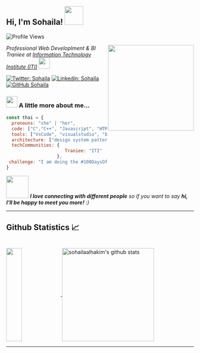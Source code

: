 <h2> Hi, I'm Sohaila! <img src="https://media.giphy.com/media/mGcNjsfWAjY5AEZNw6/giphy.gif" width="50"></h2>

![Profile Views](https://komarev.com/ghpvc/?username=sohailaalhakim)

<img align='right' src="https://media.giphy.com/media/ieyl9zmCjO4b4t6qoY/giphy.gif" width="230">
<p><em>Professional Web Developlment & BI Traniee at <a href="https://www.linkedin.com/school/information-technology-institute-iti-/">Information Technology Institute (ITI)</a>   <img src="https://media.giphy.com/media/fYSnHlufseco8Fh93Z/giphy.gif" width="30">
</em></p>

[![Twitter: Sohaila](https://img.shields.io/twitter/follow/Sohailaalhakim?style=social)](https://twitter.com/Sohailaalhakim)
[![Linkedin: Sohaila](https://img.shields.io/badge/-sohailaalhakim-blue?style=flat-square&logo=Linkedin&logoColor=white&link=https://www.linkedin.com/in/sohailaalhakim/)](https://www.linkedin.com/in/sohaila-elhakim-6a6735203/)
[![GitHub Sohaila](https://img.shields.io/github/followers/sohailaalhakim?label=follow&style=social)](https://github.com/sohailaalhakim)

### <img src="https://media.giphy.com/media/WUlplcMpOCEmTGBtBW/giphy.gif" width="30">  A little more about me...  

```javascript
const thai = {
  pronouns: "she" | "her",
  code: ["C","C++", "Javascript", "HTML", "CSS", "Bootstrap"],
  tools: ["VsCode", "visualstudio", "brackets", "codeblocks"],
  architecture: ["design system pattern [MVC]"],
  techCommunities: {
                      Traniee: "ITI"
                   },
 challenge: "I am doing the #100DaysOfCode challenge focused on problem-solving"
}
```

<img src="https://media.giphy.com/media/LnQjpWaON8nhr21vNW/giphy.gif" width="60"> <em><b>I love connecting with different people</b> so if you want to say <b>hi, I'll be happy to meet you more!</b> :)</em>

---



## Github Statistics 📈  
<br/>

<div style="width: 100%;" >
<a href="https://github.com/sohailaalhakim">
  <img align="center" height="250px" width="29%" src="https://github-readme-stats.vercel.app/api/top-langs?username=sohailaalhakim&show_icons=true&theme=bear">
</a>
<!-- dracula -->
<a href="https://github.com/sohailaalhakim">
 <img align="center" height="250px" width="70%" src="https://github-readme-stats.vercel.app/api?username=sohailaalhakim&show_icons=true&theme=bear" alt="sohailaalhakim's github stats"/>
</a>

</div>

---
